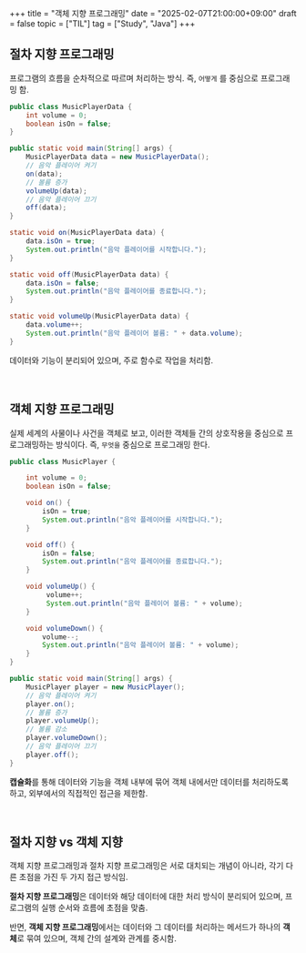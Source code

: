+++
title = "객체 지향 프로그래밍"
date = "2025-02-07T21:00:00+09:00"
draft = false
topic = ["TIL"]
tag = ["Study", "Java"]
+++

## 절차 지향 프로그래밍
프로그램의 흐름을 순차적으로 따르며 처리하는 방식. 즉, `어떻게` 를 중심으로 프로그래밍 함.

```java
public class MusicPlayerData {
    int volume = 0;
    boolean isOn = false;
}
```
```java
public static void main(String[] args) {
    MusicPlayerData data = new MusicPlayerData();
    // 음악 플레이어 켜기
    on(data);
    // 볼륨 증가
    volumeUp(data);
    // 음악 플레이어 끄기
    off(data);
}

static void on(MusicPlayerData data) {
    data.isOn = true;
    System.out.println("음악 플레이어를 시작합니다.");
}

static void off(MusicPlayerData data) {
    data.isOn = false;
    System.out.println("음악 플레이어를 종료합니다.");
}

static void volumeUp(MusicPlayerData data) {
    data.volume++;
    System.out.println("음악 플레이어 볼륨: " + data.volume);
}
```
데이터와 기능이 분리되어 있으며, 주로 함수로 작업을 처리함.

<br>

## 객체 지향 프로그래밍
실제 세계의 사물이나 사건을 객체로 보고, 이러한 객체들 간의 상호작용을 중심으로 프로그래밍하는 방식이다. 즉, `무엇을` 중심으로 프로그래밍 한다.

```java
public class MusicPlayer {

	int volume = 0;
	boolean isOn = false;

	void on() {
    	isOn = true;
    	System.out.println("음악 플레이어를 시작합니다.");
	}

	void off() {
    	isOn = false;
    	System.out.println("음악 플레이어를 종료합니다.");
	}

	void volumeUp() {
   		 volume++;
   		 System.out.println("음악 플레이어 볼륨: " + volume);
	}

	void volumeDown() {
    	volume--;
    	System.out.println("음악 플레이어 볼륨: " + volume);
	}
}    
```
```java
public static void main(String[] args) {
    MusicPlayer player = new MusicPlayer();
    // 음악 플레이어 켜기
    player.on();
    // 볼륨 증가
    player.volumeUp();
    // 볼륨 감소
    player.volumeDown();
    // 음악 플레이어 끄기
    player.off();
}
```
**캡슐화**를 통해 데이터와 기능을 객체 내부에 묶어 객체 내에서만 데이터를 처리하도록 하고, 외부에서의 직접적인 접근을 제한함.

<br>

## 절차 지향 vs 객체 지향
객체 지향 프로그래밍과 절차 지향 프로그래밍은 서로 대치되는 개념이 아니라, 각기 다른 초점을 가진 두 가지 접근 방식임.

**절차 지향 프로그래밍**은 데이터와 해당 데이터에 대한 처리 방식이 분리되어 있으며, 프로그램의 실행 순서와 흐름에 초점을 맞춤.

반면, **객체 지향 프로그래밍**에서는 데이터와 그 데이터를 처리하는 메서드가 하나의 **객체**로 묶여 있으며, 객체 간의 설계와 관계를 중시함.